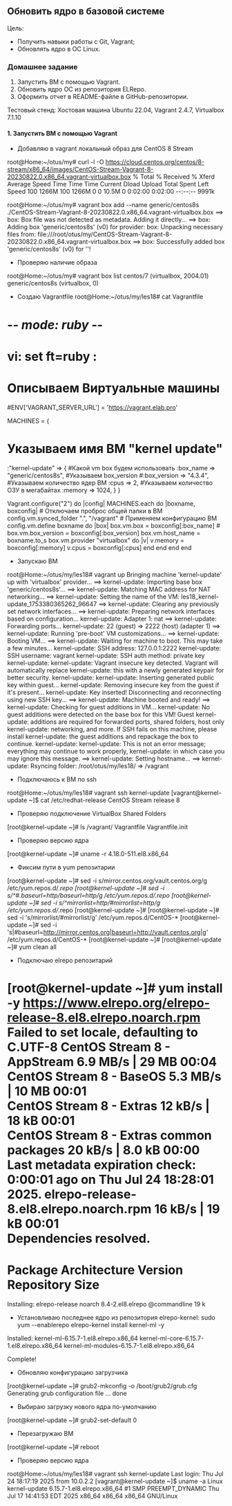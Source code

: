 ## Обновить ядро в базовой системе

Цель:
* Получить навыки работы с Git, Vagrant;
* Обновлять ядро в ОС Linux.

### Домашнее задание

1) Запустить ВМ с помощью Vagrant.
2) Обновить ядро ОС из репозитория ELRepo.
3) Оформить отчет в README-файле в GitHub-репозитории.


Тестовый стенд:
Хостовая машина Ubuntu 22.04, Vagrant 2.4.7, Virtualbox 7.1.10 

#### 1. Запустить ВМ с помощью Vagrant

* Добавляю в vagrant локальный образ для CentOS 8 Stream

root@Home:~/otus/my# curl -l -O https://cloud.centos.org/centos/8-stream/x86_64/images/CentOS-Stream-Vagrant-8-20230822.0.x86_64.vagrant-virtualbox.box
  % Total    % Received % Xferd  Average Speed   Time    Time     Time  Current
                                 Dload  Upload   Total   Spent    Left  Speed
100 1266M  100 1266M    0     0  10.5M      0  0:02:00  0:02:00 --:--:-- 9991k

root@Home:~/otus/my# vagrant box add --name generic/centos8s ./CentOS-Stream-Vagrant-8-20230822.0.x86_64.vagrant-virtualbox.box 
==> box: Box file was not detected as metadata. Adding it directly...
==> box: Adding box 'generic/centos8s' (v0) for provider: 
    box: Unpacking necessary files from: file:///root/otus/my/CentOS-Stream-Vagrant-8-20230822.0.x86_64.vagrant-virtualbox.box
==> box: Successfully added box 'generic/centos8s' (v0) for ''!

* Проверяю наличие образа

root@Home:~/otus/my# vagrant box list
centos/7         (virtualbox, 2004.01)
generic/centos8s (virtualbox, 0)

* Создаю Vagrantfile
root@Home:~/otus/my/les18# cat Vagrantfile
# -*- mode: ruby -*-
# vi: set ft=ruby :

# Описываем Виртуальные машины
#ENV['VAGRANT_SERVER_URL'] = 'https://vagrant.elab.pro'

MACHINES = {
  # Указываем имя ВМ "kernel update"
  :"kernel-update" => {
              #Какой vm box будем использовать
              :box_name => "generic/centos8s",
              #Указываем box_version
              #:box_version => "4.3.4",
              #Указываем количество ядер ВМ
              :cpus => 2,
              #Указываем количество ОЗУ в мегабайтах
              :memory => 1024,
            }
}

Vagrant.configure("2") do |config|
  MACHINES.each do |boxname, boxconfig|
    # Отключаем проброс общей папки в ВМ
    config.vm.synced_folder ".", "/vagrant"
    # Применяем конфигурацию ВМ
    config.vm.define boxname do |box|
      box.vm.box = boxconfig[:box_name]
     # box.vm.box_version = boxconfig[:box_version]
      box.vm.host_name = boxname.to_s
      box.vm.provider "virtualbox" do |v|
        v.memory = boxconfig[:memory]
        v.cpus = boxconfig[:cpus]
      end
    end
  end
end

* Запускаю ВМ

root@Home:~/otus/my/les18# vagrant up
Bringing machine 'kernel-update' up with 'virtualbox' provider...
==> kernel-update: Importing base box 'generic/centos8s'...
==> kernel-update: Matching MAC address for NAT networking...
==> kernel-update: Setting the name of the VM: les18_kernel-update_1753380365262_96647
==> kernel-update: Clearing any previously set network interfaces...
==> kernel-update: Preparing network interfaces based on configuration...
    kernel-update: Adapter 1: nat
==> kernel-update: Forwarding ports...
    kernel-update: 22 (guest) => 2222 (host) (adapter 1)
==> kernel-update: Running 'pre-boot' VM customizations...
==> kernel-update: Booting VM...
==> kernel-update: Waiting for machine to boot. This may take a few minutes...
    kernel-update: SSH address: 127.0.0.1:2222
    kernel-update: SSH username: vagrant
    kernel-update: SSH auth method: private key
    kernel-update: 
    kernel-update: Vagrant insecure key detected. Vagrant will automatically replace
    kernel-update: this with a newly generated keypair for better security.
    kernel-update: 
    kernel-update: Inserting generated public key within guest...
    kernel-update: Removing insecure key from the guest if it's present...
    kernel-update: Key inserted! Disconnecting and reconnecting using new SSH key...
==> kernel-update: Machine booted and ready!
==> kernel-update: Checking for guest additions in VM...
    kernel-update: No guest additions were detected on the base box for this VM! Guest
    kernel-update: additions are required for forwarded ports, shared folders, host only
    kernel-update: networking, and more. If SSH fails on this machine, please install
    kernel-update: the guest additions and repackage the box to continue.
    kernel-update: 
    kernel-update: This is not an error message; everything may continue to work properly,
    kernel-update: in which case you may ignore this message.
==> kernel-update: Setting hostname...
==> kernel-update: Rsyncing folder: /root/otus/my/les18/ => /vagrant

* Подключаюсь к ВМ по ssh

root@Home:~/otus/my/les18# vagrant ssh kernel-update
[vagrant@kernel-update ~]$ cat /etc/redhat-release
CentOS Stream release 8

* Проверяю подключение VirtualBox Shared Folders

[root@kernel-update ~]# ls /vagrant/
Vagrantfile  Vagrantfile.init

* Проверяю версию ядра

[root@kernel-update ~]# uname -r
4.18.0-511.el8.x86_64

* Фиксим пути в yum репозитарии 


[root@kernel-update ~]# sed -i s/mirror.centos.org/vault.centos.org/g /etc/yum.repos.d/*.repo
[root@kernel-update ~]# sed -i s/^#.*baseurl=http/baseurl=http/g /etc/yum.repos.d/*.repo
[root@kernel-update ~]# sed -i s/^mirrorlist=http/#mirrorlist=http/g /etc/yum.repos.d/*.repo
[root@kernel-update ~]# 
[root@kernel-update ~]# sed -i 's/mirrorlist/#mirrorlist/g' /etc/yum.repos.d/CentOS-*
[root@kernel-update ~]# sed -i 's|#baseurl=http://mirror.centos.org|baseurl=http://vault.centos.org|g' /etc/yum.repos.d/CentOS-*
[root@kernel-update ~]# 
[root@kernel-update ~]# yum clean all

* Подключаю elrepo репозитарий

[root@kernel-update ~]# yum install -y https://www.elrepo.org/elrepo-release-8.el8.elrepo.noarch.rpm
Failed to set locale, defaulting to C.UTF-8
CentOS Stream 8 - AppStream                                                                   6.9 MB/s |  29 MB     00:04    
CentOS Stream 8 - BaseOS                                                                      5.3 MB/s |  10 MB     00:01    
CentOS Stream 8 - Extras                                                                       12 kB/s |  18 kB     00:01    
CentOS Stream 8 - Extras common packages                                                       20 kB/s | 8.0 kB     00:00    
Last metadata expiration check: 0:00:01 ago on Thu Jul 24 18:28:01 2025.
elrepo-release-8.el8.elrepo.noarch.rpm                                                         16 kB/s |  19 kB     00:01    
Dependencies resolved.
==============================================================================================================================
 Package                        Architecture           Version                             Repository                    Size
==============================================================================================================================
Installing:
 elrepo-release                 noarch                 8.4-2.el8.elrepo                    @commandline                  19 k
 
 
* Установливаю последнее ядро из репозитория elrepo-kernel:
sudo yum --enablerepo elrepo-kernel install kernel-ml -y

Installed:
  kernel-ml-6.15.7-1.el8.elrepo.x86_64 kernel-ml-core-6.15.7-1.el8.elrepo.x86_64 kernel-ml-modules-6.15.7-1.el8.elrepo.x86_64

Complete!

* Обновляю конфигурацию загрузчика

[root@kernel-update ~]# grub2-mkconfig -o /boot/grub2/grub.cfg
Generating grub configuration file ...
done

* Выбираю загрузку нового ядра по-умолчанию

[root@kernel-update ~]# grub2-set-default 0
   	
*  Перезагружаю ВМ

[root@kernel-update ~]# reboot

* Проверяю версию ядра

root@Home:~/otus/my/les18# vagrant ssh kernel-update
Last login: Thu Jul 24 18:17:19 2025 from 10.0.2.2
[vagrant@kernel-update ~]$ uname -a
Linux kernel-update 6.15.7-1.el8.elrepo.x86_64 #1 SMP PREEMPT_DYNAMIC Thu Jul 17 14:41:53 EDT 2025 x86_64 x86_64 x86_64 GNU/Linux


